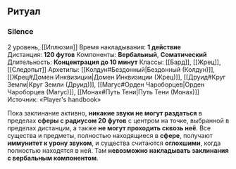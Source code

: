 ## Ритуал
### Silence

2 уровень, [[Иллюзия]]
Время накладывания: **1 действие**
Дистанция: **120 футов**
Компоненты: **Вербальный**, **Соматический**
Длительность: **Концентрация до 10 минут**
Классы: [[Бард]], [[Жрец]], [[Следопыт]]
Архетипы: [[Колдун#Бездонный|Бездонный (Колдун)]], [[Жрец#Домен Инквизиции|Домен Инквизиции (Жрец)]], [[Друид#Круг Земли|Круг Земли (Друид)]], [[Магус#Орден Чароборцев|Орден Чароборцев (Магус)]], [[Монах#Путь Тени|Путь Тени (Монах)]]
Источник: «Player's handbook»

Пока заклинание активно, **никакие звуки не могут раздаться** в пределах **сферы с радиусом 20 футов** с центром на точке, выбранной в пределах дистанции, а также **не могут проходить сквозь неё**. Все существа и предметы, полностью находящиеся в **сфере**, получают **иммунитет к урону звуком**, и существа считаются **оглохшими**, когда полностью находятся в ней. Там **невозможно накладывать заклинания с вербальным компонентом**.